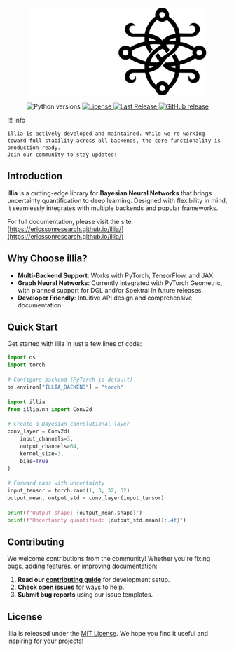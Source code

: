 <p align="center">
  <img src="./assets/images/white_logo_illia.png" class="logo-white" height="200" width="200"/>
  <img src="./assets/images/black_logo_illia.png" class="logo-black" height="200" width="200"/>
  <br />
</p>

<p align="center">
  <img src="https://img.shields.io/badge/python-3.10%20|%203.11%20|%203.12-blue" alt="Python versions">
  <a href="https://github.com/EricssonResearch/illia/blob/main/LICENSE">
    <img src="https://img.shields.io/github/license/EricssonResearch/illia" alt="License">
  </a>
  <a href="https://github.com/EricssonResearch/illia/releases/latest">
    <img src="https://img.shields.io/github/release-date/EricssonResearch/illia?display_date=published_at" alt="Last Release">
  </a>
  <a href="https://github.com/EricssonResearch/illia/releases">
    <img alt="GitHub release" src="https://img.shields.io/github/release/EricssonResearch/illia.svg">
  </a>
</p>

!!! info

    illia is actively developed and maintained. While we're working
    toward full stability across all backends, the core functionality is production-ready.
    Join our community to stay updated!

## Introduction

**illia** is a cutting-edge library for **Bayesian Neural Networks** that brings
uncertainty quantification to deep learning. Designed with flexibility in mind, it
seamlessly integrates with multiple backends and popular frameworks.

For full documentation, please visit the site:
[https://ericssonresearch.github.io/illia/](https://ericssonresearch.github.io/illia/)

## Why Choose illia?

- **Multi-Backend Support**: Works with PyTorch, TensorFlow, and JAX.
- **Graph Neural Networks**: Currently integrated with PyTorch Geometric, with planned
  support for DGL and/or Spektral in future releases.
- **Developer Friendly**: Intuitive API design and comprehensive documentation.

## Quick Start

Get started with illia in just a few lines of code:

```python
import os
import torch

# Configure backend (PyTorch is default)
os.environ["ILLIA_BACKEND"] = "torch"

import illia
from illia.nn import Conv2d

# Create a Bayesian convolutional layer
conv_layer = Conv2d(
    input_channels=3,
    output_channels=64,
    kernel_size=3,
    bias=True
)

# Forward pass with uncertainty
input_tensor = torch.rand(1, 3, 32, 32)
output_mean, output_std = conv_layer(input_tensor)

print(f"Output shape: {output_mean.shape}")
print(f"Uncertainty quantified: {output_std.mean():.4f}")
```

## Contributing

We welcome contributions from the community! Whether you're fixing bugs, adding features,
or improving documentation:

1. **Read our
   [contributing guide](https://github.com/EricssonResearch/illia/blob/main/CONTRIBUTING.md)**
   for development setup.
2. **Check [open issues](https://github.com/EricssonResearch/illia/issues)** for ways to
   help.
3. **Submit bug reports** using our issue templates.

## License

illia is released under the
[MIT License](https://github.com/EricssonResearch/illia/blob/main/LICENSE). We hope you
find it useful and inspiring for your projects!

